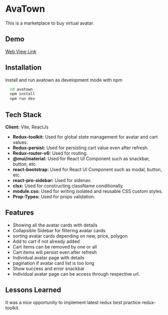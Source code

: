 # AvaTown

This is a marketplace to buy virtual avatar.

## Demo

[Web View Link](https://precious-gaufre-02a03f.netlify.app/)



## Installation

Install and run avatown as development mode with npm

```bash
  cd avatown
  npm install
  npm run dev
```

## Tech Stack

**Client:** Vite, ReactJs

- **Redux-toolkit:** Used for global state management for avatar and cart values.
- **Redux-persist:** Used for persisting cart value even after refresh.
- **Redux-router-v6:** Used for routing.
- **@mui/material:** Used for React UI Component such as snackbar, button, etc.
- **react-bootstrap:** Used for React UI Component such as modal, button, etc.
- **react-pro-sidebar:** Used for sidenav.
- **clsx:** Used for constructing className conditionally.
- **module.css:** Used for writing isolated and reusable CSS custom styles.
- **Prop-Types:** Used for props validation.

## Features

- Showing all the avatar cards with details
- Collapsible Sidebar for filtering avatar cards
- sorting avatar cards depending on new, price, polygon
- Add to cart if not already added
- Cart items can be removed by one or all
- Cart items will persist even after refresh
- Individual avatar page with details
- pagination if avatar card list is too long
- Show success and error snackbar
- Individual avatar page can be access through respective url.

## Lessons Learned

It was a nice opportunity to implement latest redux best practice redux-toolkit.
